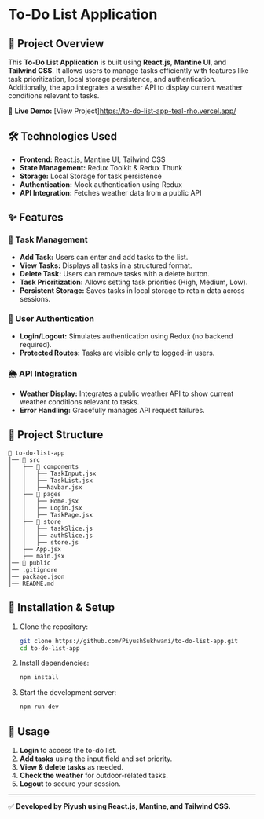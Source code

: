 # To-Do List Application

## 🚀 Project Overview

This **To-Do List Application** is built using **React.js**, **Mantine UI**, and **Tailwind CSS**. It allows users to manage tasks efficiently with features like task prioritization, local storage persistence, and authentication. Additionally, the app integrates a weather API to display current weather conditions relevant to tasks.

🔗 **Live Demo:** [View Project]https://to-do-list-app-teal-rho.vercel.app/

## 🛠️ Technologies Used

- **Frontend:** React.js, Mantine UI, Tailwind CSS
- **State Management:** Redux Toolkit & Redux Thunk
- **Storage:** Local Storage for task persistence
- **Authentication:** Mock authentication using Redux
- **API Integration:** Fetches weather data from a public API

## ✨ Features

### 📝 Task Management

- **Add Task:** Users can enter and add tasks to the list.
- **View Tasks:** Displays all tasks in a structured format.
- **Delete Task:** Users can remove tasks with a delete button.
- **Task Prioritization:** Allows setting task priorities (High, Medium, Low).
- **Persistent Storage:** Saves tasks in local storage to retain data across sessions.

### 🔐 User Authentication

- **Login/Logout:** Simulates authentication using Redux (no backend required).
- **Protected Routes:** Tasks are visible only to logged-in users.

### 🌦️ API Integration

- **Weather Display:** Integrates a public weather API to show current weather conditions relevant to tasks.
- **Error Handling:** Gracefully manages API request failures.

## 📂 Project Structure

```
📁 to-do-list-app
│── 📂 src
│   ├── 📂 components
│   │   ├── TaskInput.jsx
│   │   ├── TaskList.jsx
│   │   ├──Navbar.jsx
│   ├── 📂 pages
│   │   ├── Home.jsx
│   │   ├── Login.jsx
│   │   ├── TaskPage.jsx
│   ├── 📂 store
│   │   ├── taskSlice.js
│   │   ├── authSlice.js
│   │   ├── store.js
│   ├── App.jsx
│   ├── main.jsx
│── 📂 public
│── .gitignore
│── package.json
│── README.md
```

## 📌 Installation & Setup

1. Clone the repository:
   ```sh
   git clone https://github.com/PiyushSukhwani/to-do-list-app.git
   cd to-do-list-app
   ```
2. Install dependencies:
   ```sh
   npm install
   ```
3. Start the development server:
   ```sh
   npm run dev
   ```

## 🔧 Usage

1. **Login** to access the to-do list.
2. **Add tasks** using the input field and set priority.
3. **View & delete tasks** as needed.
4. **Check the weather** for outdoor-related tasks.
5. **Logout** to secure your session.

---

✅ **Developed by Piyush using React.js, Mantine, and Tailwind CSS.**
